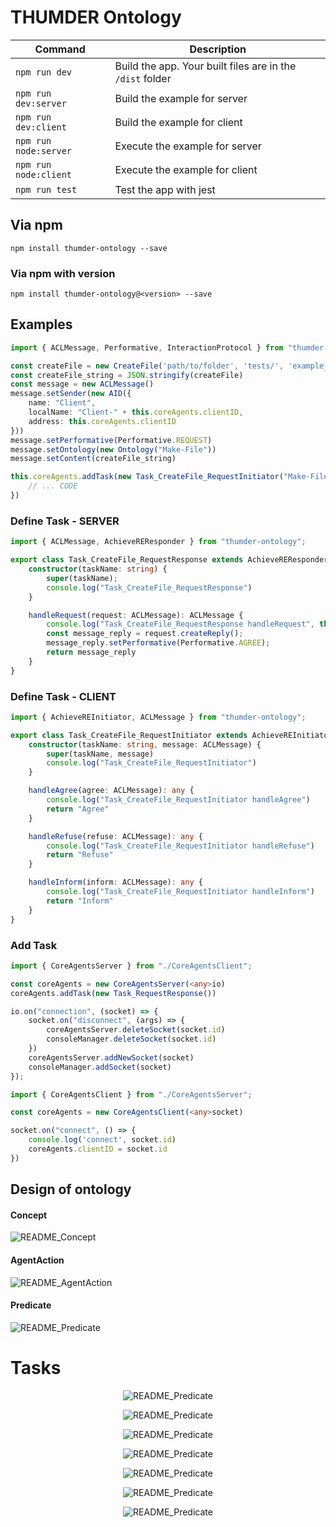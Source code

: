 # THUMDER Ontology

| Command               | Description                                               |
| --------------------- | --------------------------------------------------------- |
| `npm run dev`         | Build the app. Your built files are in the `/dist` folder |
| `npm run dev:server`  | Build the example for server                              |
| `npm run dev:client`  | Build the example for client                              |
| `npm run node:server` | Execute the example for server                            |
| `npm run node:client` | Execute the example for client                            |
| `npm run test`        | Test the app with jest                                    |

## Via npm

```
npm install thumder-ontology --save
```

### Via npm with version

```
npm install thumder-ontology@<version> --save
```

## Examples

```ts
import { ACLMessage, Performative, InteractionProtocol } from "thumder-ontology";

const createFile = new CreateFile('path/to/folder', 'tests/', 'example_00.s')
const createFile_string = JSON.stringify(createFile)
const message = new ACLMessage()
message.setSender(new AID({
    name: "Client",
    localName: "Client-" + this.coreAgents.clientID,
    address: this.coreAgents.clientID
}))
message.setPerformative(Performative.REQUEST)
message.setOntology(new Ontology("Make-File"))
message.setContent(createFile_string)

this.coreAgents.addTask(new Task_CreateFile_RequestInitiator("Make-File", message)).then((data) => {
    // ... CODE
})
```

### Define Task - SERVER

```ts
import { ACLMessage, AchieveREResponder } from "thumder-ontology";

export class Task_CreateFile_RequestResponse extends AchieveREResponder {
    constructor(taskName: string) {
        super(taskName);
        console.log("Task_CreateFile_RequestResponse")
    }

    handleRequest(request: ACLMessage): ACLMessage {
        console.log("Task_CreateFile_RequestResponse handleRequest", this.getTaskName())
        const message_reply = request.createReply();
        message_reply.setPerformative(Performative.AGREE);
        return message_reply
    }
}
```

### Define Task - CLIENT

```ts
import { AchieveREInitiator, ACLMessage } from "thumder-ontology";

export class Task_CreateFile_RequestInitiator extends AchieveREInitiator {
    constructor(taskName: string, message: ACLMessage) {
        super(taskName, message)
        console.log("Task_CreateFile_RequestInitiator")
    }

    handleAgree(agree: ACLMessage): any {
        console.log("Task_CreateFile_RequestInitiator handleAgree")
        return "Agree"
    }

    handleRefuse(refuse: ACLMessage): any {
        console.log("Task_CreateFile_RequestInitiator handleRefuse")
        return "Refuse"
    }

    handleInform(inform: ACLMessage): any {
        console.log("Task_CreateFile_RequestInitiator handleInform")
        return "Inform"
    }
}
```

### Add Task

```ts
import { CoreAgentsServer } from "./CoreAgentsClient";

const coreAgents = new CoreAgentsServer(<any>io)
coreAgents.addTask(new Task_RequestResponse())

io.on("connection", (socket) => {
    socket.on("disconnect", (args) => {
        coreAgentsServer.deleteSocket(socket.id)
        consoleManager.deleteSocket(socket.id)
    })
    coreAgentsServer.addNewSocket(socket)
    consoleManager.addSocket(socket)
});
```

```ts
import { CoreAgentsClient } from "./CoreAgentsServer";

const coreAgents = new CoreAgentsClient(<any>socket)

socket.on("connect", () => {
    console.log('connect', socket.id)
    coreAgents.clientID = socket.id
})
```

## Design of ontology

#### Concept

![README_Concept](http://www.plantuml.com/plantuml/proxy?cache=no&src=https://raw.githubusercontent.com/nonodev96/THUMDER_ontology/master/assets/VocabularyConcept.puml)

#### AgentAction

![README_AgentAction](http://www.plantuml.com/plantuml/proxy?cache=no&src=https://raw.githubusercontent.com/nonodev96/THUMDER_ontology/master/assets/VocabularyAgentAction.puml)

#### Predicate

![README_Predicate](http://www.plantuml.com/plantuml/proxy?cache=no&src=https://raw.githubusercontent.com/nonodev96/THUMDER_ontology/master/assets/VocabularyPredicate.puml)

# Tasks

<div style="text-align: center">

![README_Predicate](http://www.plantuml.com/plantuml/proxy?cache=no&src=https://raw.githubusercontent.com/nonodev96/THUMDER_ontology/master/assets/2.3_Sequence.puml)

![README_Predicate](http://www.plantuml.com/plantuml/proxy?cache=no&src=https://raw.githubusercontent.com/nonodev96/THUMDER_ontology/master/assets/2.3.1_Sequence.puml)

![README_Predicate](http://www.plantuml.com/plantuml/proxy?cache=no&src=https://raw.githubusercontent.com/nonodev96/THUMDER_ontology/master/assets/2.4.1_Sequence.puml)

![README_Predicate](http://www.plantuml.com/plantuml/proxy?cache=no&src=https://raw.githubusercontent.com/nonodev96/THUMDER_ontology/master/assets/2.4_Sequence.puml)

![README_Predicate](http://www.plantuml.com/plantuml/proxy?cache=no&src=https://raw.githubusercontent.com/nonodev96/THUMDER_ontology/master/assets/2.5.1_Sequence.puml)

![README_Predicate](http://www.plantuml.com/plantuml/proxy?cache=no&src=https://raw.githubusercontent.com/nonodev96/THUMDER_ontology/master/assets/2.5_Sequence.puml)

![README_Predicate](http://www.plantuml.com/plantuml/proxy?cache=no&src=https://raw.githubusercontent.com/nonodev96/THUMDER_ontology/master/assets/2.6_Sequence.puml)

</div>

